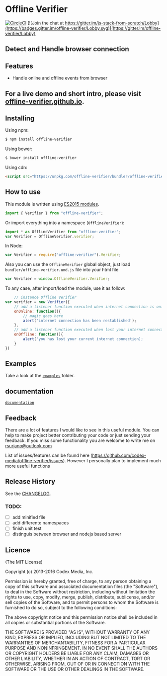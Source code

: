 # Offline Verifier 
[![CircleCI](https://circleci.com/gh/codex-media/offline-verifier/tree/master.svg?style=shield)](https://circleci.com/gh/codex-media/offline-verifier/tree/master) [![Join the chat at https://gitter.im/js-stack-from-scratch/Lobby](https://badges.gitter.im/offline-verifier/Lobby.svg)](https://gitter.im/offline-verifier/Lobby)

## Detect and Handle browser connection

## Features

- Handle online and offline events from browser

## For a live demo and short intro, please visit [offline-verifier.github.io](http://offline-verifier.github.io).

## Installing

Using npm:

```bash
$ npm install offline-verifier
```

Using bower:

```bash
$ bower install offline-verifier
```

Using cdn:

```html
<script src="https://unpkg.com/offline-verifier/bundler/offline-verifier.umd.js"></script>
```

## How to use

This module is written using [ES2015 modules](http://www.2ality.com/2014/09/es6-modules-final.html).

```js
import { Verifier } from "offline-verifier";
```

Or import everything into a namespace (`OfflineVerifier`):

```js
import * as OfflineVerifier from "offline-verifier";
var Verifier = OfflineVerifier.verifier;
```

In Node:

```js
var Verifier = require("offline-verifier").Verifier;
```

Also you can use the `OfflineVerifier` global object, just load `bundler/offline-verifier.umd.js` file into your html file
```js
var Verifier = window.OfflineVerifier.Verifier;
```

To any case, after import/load the module, use it as follow:
```js
    // instance Offline Verifier 
var verifier = new Verifier({
    // add a listener function executed when internet connection is online
    onOnline: function(){
        // magic goes here
        alert('internet connection has been restablished');
    },
    // add a listener function executed when lost your internet connection
    onOffline: function(){
        alert('you has lost your current internet connection);
    }
}) 
```
## Examples

Take a look at the [`examples`](https://github.com/codex-media/offline-verifier/tree/master/examples) folder.

## documentation

[`documentation`](https://github.com/codex-media/offline-verifier/tree/master/docs)

## Feedback
There are a lot of features I would like to see in this useful module. You can help to make project better contributing your code or just sending your feedback. If you miss some functionality you are welcome to write me on rsurjano@outlook.com

List of issues/features can be found here (https://github.com/codex-media/offline-verifier/issues). However I personally plan to implement much more useful functions

## Release History

See the [CHANGELOG](CHANGELOG.md).

### TODO:

- [ ] add minified file
- [ ] add differente namespaces
- [ ] finish unit test
- [ ] distinguis between browser and nodejs based server

## Licence

(The MIT License)

Copyright (c) 2013-2016 Codex Media, Inc.

Permission is hereby granted, free of charge, to any person obtaining a copy of this software and associated documentation files (the "Software"), to deal in the Software without restriction, including without limitation the rights to use, copy, modify, merge, publish, distribute, sublicense, and/or sell copies of the Software, and to permit persons to whom the Software is furnished to do so, subject to the following conditions:

The above copyright notice and this permission notice shall be included in all copies or substantial portions of the Software.

THE SOFTWARE IS PROVIDED "AS IS", WITHOUT WARRANTY OF ANY KIND, EXPRESS OR IMPLIED, INCLUDING BUT NOT LIMITED TO THE WARRANTIES OF MERCHANTABILITY, FITNESS FOR A PARTICULAR PURPOSE AND NONINFRINGEMENT. IN NO EVENT SHALL THE AUTHORS OR COPYRIGHT HOLDERS BE LIABLE FOR ANY CLAIM, DAMAGES OR OTHER LIABILITY, WHETHER IN AN ACTION OF CONTRACT, TORT OR OTHERWISE, ARISING FROM, OUT OF OR IN CONNECTION WITH THE SOFTWARE OR THE USE OR OTHER DEALINGS IN THE SOFTWARE.
